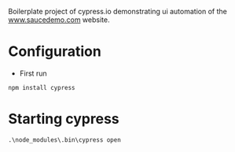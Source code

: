 Boilerplate project of cypress.io demonstrating ui automation of the www.saucedemo.com website.
# Configuration

* First run 
```
npm install cypress
```

# Starting cypress
```
.\node_modules\.bin\cypress open
```

